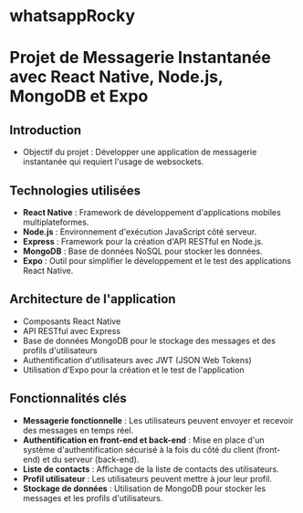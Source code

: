 # whatsappRocky
# Projet de Messagerie Instantanée avec React Native, Node.js, MongoDB et Expo

## Introduction
- Objectif du projet : Développer une application de messagerie instantanée qui requiert l'usage de websockets.

## Technologies utilisées
- **React Native** : Framework de développement d'applications mobiles multiplateformes.
- **Node.js** : Environnement d'exécution JavaScript côté serveur.
- **Express** : Framework pour la création d'API RESTful en Node.js.
- **MongoDB** : Base de données NoSQL pour stocker les données.
- **Expo** : Outil pour simplifier le développement et le test des applications React Native.

## Architecture de l'application
- Composants React Native
- API RESTful avec Express
- Base de données MongoDB pour le stockage des messages et des profils d'utilisateurs
- Authentification d'utilisateurs avec JWT (JSON Web Tokens)
- Utilisation d'Expo pour la création et le test de l'application

## Fonctionnalités clés
- **Messagerie fonctionnelle** : Les utilisateurs peuvent envoyer et recevoir des messages en temps réel.
- **Authentification en front-end et back-end** : Mise en place d'un système d'authentification sécurisé à la fois du côté du client (front-end) et du serveur (back-end).
- **Liste de contacts** : Affichage de la liste de contacts des utilisateurs.
- **Profil utilisateur** : Les utilisateurs peuvent mettre à jour leur profil.
- **Stockage de données** : Utilisation de MongoDB pour stocker les messages et les profils d'utilisateurs.
